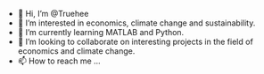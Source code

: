 - 👋 Hi, I’m @Truehee
- 👀 I’m interested in economics, climate change and sustainability.
- 🌱 I’m currently learning MATLAB and Python. 
- 💞️ I’m looking to collaborate on interesting projects in the field of economics and climate change. 
- 📫 How to reach me ...

<!---
Truehee/Truehee is a ✨ special ✨ repository because its `README.md` (this file) appears on your GitHub profile.
You can click the Preview link to take a look at your changes.
--->
